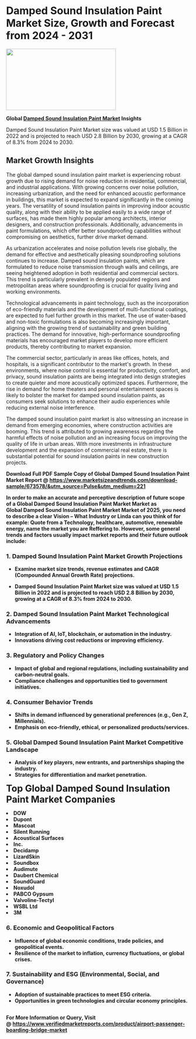 <H1>Damped Sound Insulation Paint Market Size, Growth and Forecast from 2024 - 2031</H1><img class="aligncenter size-medium wp-image-584254" src="https://thirdeyenews.in/wp-content/uploads/2024/09/Global-Market-Research-300x168.jpeg" alt="" width="300" height="168" /><p><strong>Global&nbsp;<a href="https://www.marketsizeandtrends.com/download-sample/673578/&amp;utm_source=Pulse&amp;utm_medium=221">Damped Sound Insulation Paint Market</a> Insights</strong></p><p>Damped Sound Insulation Paint Market size was valued at USD 1.5 Billion in 2022 and is projected to reach USD 2.8 Billion by 2030, growing at a CAGR of 8.3% from 2024 to 2030.</p><p><h2>Market Growth Insights</h2> <p>The global damped sound insulation paint market is experiencing robust growth due to rising demand for noise reduction in residential, commercial, and industrial applications. With growing concerns over noise pollution, increasing urbanization, and the need for enhanced acoustic performance in buildings, this market is expected to expand significantly in the coming years. The versatility of sound insulation paints in improving indoor acoustic quality, along with their ability to be applied easily to a wide range of surfaces, has made them highly popular among architects, interior designers, and construction professionals. Additionally, advancements in paint formulations, which offer better soundproofing capabilities without compromising on aesthetics, further drive market demand.</p> <p><strong></strong></p> <p>As urbanization accelerates and noise pollution levels rise globally, the demand for effective and aesthetically pleasing soundproofing solutions continues to increase. Damped sound insulation paints, which are formulated to reduce noise transmission through walls and ceilings, are seeing heightened adoption in both residential and commercial sectors. This trend is particularly prevalent in densely populated regions and metropolitan areas where soundproofing is crucial for quality living and working environments.</p> <p>Technological advancements in paint technology, such as the incorporation of eco-friendly materials and the development of multi-functional coatings, are expected to fuel further growth in this market. The use of water-based and non-toxic formulations is also becoming increasingly important, aligning with the growing trend of sustainability and green building practices. The demand for innovative, high-performance soundproofing materials has encouraged market players to develop more efficient products, thereby contributing to market expansion.</p> <p>The commercial sector, particularly in areas like offices, hotels, and hospitals, is a significant contributor to the market's growth. In these environments, where noise control is essential for productivity, comfort, and privacy, sound insulation paints are being integrated into design strategies to create quieter and more acoustically optimized spaces. Furthermore, the rise in demand for home theaters and personal entertainment spaces is likely to bolster the market for damped sound insulation paints, as consumers seek solutions to enhance their audio experiences while reducing external noise interference.</p> <p>The damped sound insulation paint market is also witnessing an increase in demand from emerging economies, where construction activities are booming. This trend is attributed to growing awareness regarding the harmful effects of noise pollution and an increasing focus on improving the quality of life in urban areas. With more investments in infrastructure development and the expansion of commercial real estate, there is substantial potential for sound insulation paints in new construction projects.</p> <p><strong></p><p><span class=""><strong>Download Full PDF Sample Copy of Global Damped Sound Insulation Paint Market Report</strong> @ <a href="https://www.marketsizeandtrends.com/download-sample/673578/&amp;utm_source=Pulse&amp;utm_medium=221" target="_blank">https://www.marketsizeandtrends.com/download-sample/673578/&amp;utm_source=Pulse&amp;utm_medium=221</a></span></p><p>In order to make an accurate and perceptive description of future scope of a Global&nbsp;Damped Sound Insulation Paint Market Market as Global&nbsp;Damped Sound Insulation Paint Market Market of 2025, you need to describe a clear Vision &ndash; What Industry or Linda can you think of for example: Quote from a Technology, healthcare, automotive, renewable energy, name the market you are Reffering to. However, some general trends and factors usually impact market reports and their future outlook include:</p><h3>1.&nbsp;<strong>Damped Sound Insulation Paint Market Growth Projections</strong></h3><ul><li>Examine market size trends, revenue estimates and CAGR (Compounded Annual Growth Rate) projections.</li><li><p>Damped Sound Insulation Paint Market size was valued at USD 1.5 Billion in 2022 and is projected to reach USD 2.8 Billion by 2030, growing at a CAGR of 8.3% from 2024 to 2030.</p></li></ul><h3>2.&nbsp;<strong>Damped Sound Insulation Paint Market Technological Advancements</strong></h3><ul><li>Integration of AI, IoT, blockchain, or automation in the industry.</li><li>Innovations driving cost reductions or improving efficiency.</li></ul><h3>3.&nbsp;<strong>Regulatory and Policy Changes</strong></h3><ul><li>Impact of global and regional regulations, including sustainability and carbon-neutral goals.</li><li>Compliance challenges and opportunities tied to government initiatives.</li></ul><h3>4.&nbsp;<strong>Consumer Behavior Trends</strong></h3><ul><li>Shifts in demand influenced by generational preferences (e.g., Gen Z, Millennials).</li><li>Emphasis on eco-friendly, ethical, or personalized products/services.</li></ul><h3>5.&nbsp;<strong>Global Damped Sound Insulation Paint Market Competitive Landscape</strong></h3><ul><li>Analysis of key players, new entrants, and partnerships shaping the industry.</li><li>Strategies for differentiation and market penetration.</li></ul><p data-pm-slice="1 1 []"><span style="color: inherit; font-family: inherit; font-size: 25px;">Top Global Damped Sound Insulation Paint Market Companies</span></p><div class="" data-test-id=""><p><li>DOW</li><li> Dupont</li><li> Mascoat</li><li> Silent Running</li><li> Acoustical Surfaces</li><li> Inc.</li><li> Decidamp</li><li> LizardSkin</li><li> Soundbox</li><li> Audimute</li><li> Daubert Chemical</li><li> SoundGuard</li><li> Noxudol</li><li> PABCO Gypsum</li><li> Valvoline-Tectyl</li><li> WSBL Ltd</li><li> 3M</li></p></div><h3>6.&nbsp;<strong>Economic and Geopolitical Factors</strong></h3><ul><li>Influence of global economic conditions, trade policies, and geopolitical events.</li><li>Resilience of the market to inflation, currency fluctuations, or global crises.</li></ul><h3>7.&nbsp;<strong>Sustainability and ESG (Environmental, Social, and Governance)</strong></h3><ul><li>Adoption of sustainable practices to meet ESG criteria.</li><li>Opportunities in green technologies and circular economy principles.</li></ul><h2><strong style="font-size: 14px;">For More Information or Query, Visit @&nbsp;</strong><a style="background-color: #ffffff; font-size: 14px;" href="https://www.marketsizeandtrends.com/report/damped-sound-insulation-paint-market/" target="_blank">https://www.verifiedmarketreports.com/product/airport-passenger-boarding-bridge-market</a></h2>
